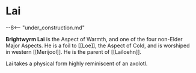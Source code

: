 # Lai

--8<-- "under_construction.md"

**Brightwyrm Lai** is the Aspect of Warmth, and one of the four non-Elder Major Aspects. He is a foil to [[Loe]], the Aspect of Cold, and is worshiped in western [[Merijool]]. He is the parent of [[Lailoehn]].

Lai takes a physical form highly reminiscent of an axolotl. 